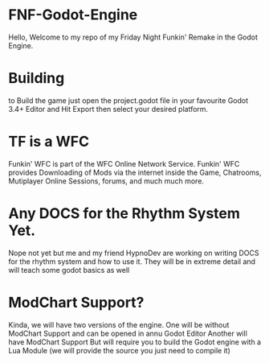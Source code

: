 # FNF-Godot-Engine
Hello, Welcome to my repo of my Friday Night Funkin' Remake in the Godot Engine.
# Building
to Build the game just open the project.godot file in your favourite Godot 3.4+ Editor and Hit Export then select your desired platform.
# TF is a WFC
Funkin' WFC is part of the WFC Online Network Service. Funkin' WFC provides Downloading of Mods via the internet inside the Game, Chatrooms, Mutiplayer Online Sessions, forums, and much much more.
# Any DOCS for the Rhythm System Yet.
Nope not yet but me and my friend HypnoDev are working on writing DOCS for the rhythm system and how to use it.
They will be in extreme detail and will teach some godot basics as well
# ModChart Support?
Kinda, we will have two versions of the engine.
One will be without ModChart Support and can be opened in annu Godot Editor
Another will have ModChart Support But will require you to build the Godot engine with a Lua
Module (we will provide the source you just need to compile it)
